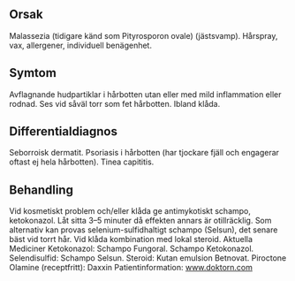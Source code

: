 ## Orsak

Malassezia (tidigare känd som Pityrosporon ovale) (jästsvamp). Hårspray, vax, allergener, individuell benägenhet.

## Symtom

Avflagnande hudpartiklar i hårbotten utan eller med mild inflammation eller rodnad. Ses vid såväl torr som fet hårbotten. Ibland klåda.

## Differentialdiagnos

Seborroisk dermatit. Psoriasis i hårbotten (har tjockare fjäll och engagerar oftast ej hela hårbotten). Tinea capititis.

## Behandling

Vid kosmetiskt problem och/eller klåda ge antimykotiskt schampo, ketokonazol. Låt sitta 3–5 minuter då effekten annars är otillräcklig. Som alternativ kan provas selenium-sulfidhaltigt schampo (Selsun), det senare bäst vid torrt hår. Vid klåda kombination med lokal steroid.
Aktuella Mediciner
Ketokonazol: Schampo Fungoral. Schampo Ketokonazol.
Selendisulfid: Schampo Selsun.
Steroid: Kutan emulsion Betnovat.
Piroctone Olamine (receptfritt): Daxxin
Patientinformation: www.doktorn.com

